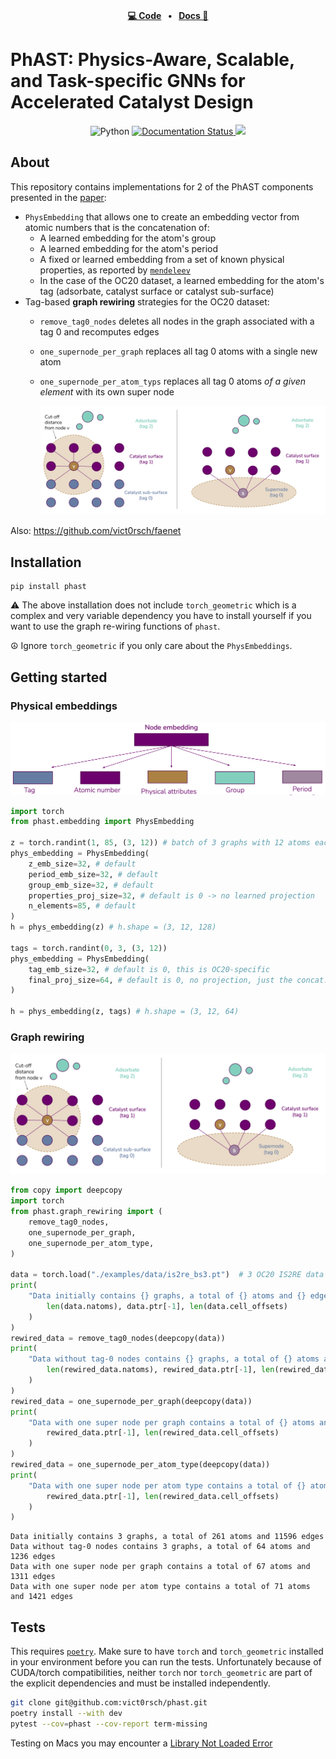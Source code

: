 <p align="center">
<br/>
<strong><a href="https://github.com/vict0rsch/phast" target="_blank">💻 Code</a></strong>
<strong>&nbsp;&nbsp;•&nbsp;&nbsp;</strong>
<strong><a href="https://phast.readthedocs.io/" target="_blank">Docs 📑</a></strong>
<br/>
</p>

# PhAST: Physics-Aware, Scalable, and Task-specific GNNs for Accelerated Catalyst Design

<p align="center">
    <a>
	    <img src='https://img.shields.io/badge/python-3.9%2B-blue' alt='Python' />
	</a>
	<a href='https://phast.readthedocs.io/en/latest/?badge=latest'>
    	<img src='https://readthedocs.org/projects/phast/badge/?version=latest' alt='Documentation Status' />
	</a>
    <a href="https://github.com/psf/black">
	    <img src='https://img.shields.io/badge/code%20style-black-black' />
	</a>
</p>

## About

This repository contains implementations for 2 of the PhAST components presented in the [paper](https://arxiv.org/abs/2211.12020):

* `PhysEmbedding` that allows one to create an embedding vector from atomic numbers that is the concatenation of:
  * A learned embedding for the atom's group
  * A learned embedding for the atom's period
  * A fixed or learned embedding from a set of known physical properties, as reported by [`mendeleev`](https://mendeleev.readthedocs.io/en/stable/data.html#elements)
  * In the case of the OC20 dataset, a learned embedding for the atom's tag (adsorbate, catalyst surface or catalyst sub-surface)
* Tag-based **graph rewiring** strategies for the OC20 dataset:
  * `remove_tag0_nodes` deletes all nodes in the graph associated with a tag 0 and recomputes edges
  * `one_supernode_per_graph` replaces all tag 0 atoms with a single new atom
  * `one_supernode_per_atom_typs` replaces all tag 0 atoms *of a given element* with its own super node

    <img src="https://raw.githubusercontent.com/vict0rsch/phast/main/examples/data/rewiring.png" width="600px" />

Also: https://github.com/vict0rsch/faenet

## Installation

```
pip install phast
```

⚠️ The above installation does not include `torch_geometric` which is a complex and very variable dependency you have to install yourself if you want to use the graph re-wiring functions of `phast`.

☮️ Ignore `torch_geometric` if you only care about the `PhysEmbeddings`.

## Getting started

### Physical embeddings

![Embedding illustration](https://raw.githubusercontent.com/vict0rsch/phast/main/examples/data/embedding.png)

```python
import torch
from phast.embedding import PhysEmbedding

z = torch.randint(1, 85, (3, 12)) # batch of 3 graphs with 12 atoms each
phys_embedding = PhysEmbedding(
    z_emb_size=32, # default
    period_emb_size=32, # default
    group_emb_size=32, # default
    properties_proj_size=32, # default is 0 -> no learned projection
    n_elements=85, # default
)
h = phys_embedding(z) # h.shape = (3, 12, 128)

tags = torch.randint(0, 3, (3, 12))
phys_embedding = PhysEmbedding(
    tag_emb_size=32, # default is 0, this is OC20-specific
    final_proj_size=64, # default is 0, no projection, just the concat. of embeds.
)

h = phys_embedding(z, tags) # h.shape = (3, 12, 64)
```

### Graph rewiring

![Rewiring illustration](https://raw.githubusercontent.com/vict0rsch/phast/main/examples/data/rewiring.png)

```python
from copy import deepcopy
import torch
from phast.graph_rewiring import (
    remove_tag0_nodes,
    one_supernode_per_graph,
    one_supernode_per_atom_type,
)

data = torch.load("./examples/data/is2re_bs3.pt")  # 3 OC20 IS2RE data samples
print(
    "Data initially contains {} graphs, a total of {} atoms and {} edges".format(
        len(data.natoms), data.ptr[-1], len(data.cell_offsets)
    )
)
rewired_data = remove_tag0_nodes(deepcopy(data))
print(
    "Data without tag-0 nodes contains {} graphs, a total of {} atoms and {} edges".format(
        len(rewired_data.natoms), rewired_data.ptr[-1], len(rewired_data.cell_offsets)
    )
)
rewired_data = one_supernode_per_graph(deepcopy(data))
print(
    "Data with one super node per graph contains a total of {} atoms and {} edges".format(
        rewired_data.ptr[-1], len(rewired_data.cell_offsets)
    )
)
rewired_data = one_supernode_per_atom_type(deepcopy(data))
print(
    "Data with one super node per atom type contains a total of {} atoms and {} edges".format(
        rewired_data.ptr[-1], len(rewired_data.cell_offsets)
    )
)
```

```
Data initially contains 3 graphs, a total of 261 atoms and 11596 edges
Data without tag-0 nodes contains 3 graphs, a total of 64 atoms and 1236 edges
Data with one super node per graph contains a total of 67 atoms and 1311 edges
Data with one super node per atom type contains a total of 71 atoms and 1421 edges
```

## Tests

This requires [`poetry`](https://python-poetry.org/docs/). Make sure to have `torch` and `torch_geometric` installed in your environment before you can run the tests. Unfortunately because of CUDA/torch compatibilities, neither `torch` nor `torch_geometric` are part of the explicit dependencies and must be installed independently.

```bash
git clone git@github.com:vict0rsch/phast.git
poetry install --with dev
pytest --cov=phast --cov-report term-missing
```

Testing on Macs you may encounter a [Library Not Loaded Error](https://github.com/pyg-team/pytorch_geometric/issues/6530)
